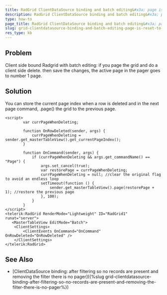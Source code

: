 ```yaml
---
title: RadGrid ClientDataSource binding and batch editing&#x3a; page is reset to 1 after deleting a record
description: RadGrid ClientDataSource binding and batch editing&#x3a; page is reset to 1 after deleting a record. Check it now!
type: how-to
page_title: RadGrid ClientDataSource binding and batch editing&#x3a; page is reset to 1 after deleting a record
slug: grid-clientdatasource-binding-and-batch-editing-page-is-reset-to-1-after-deleting-a-record
res_type: kb
---
```


## Problem

Client side bound Radgrid with batch editing: if you page the grid and do a client side delete. then save the changes, the active page in the pager goes to number 1 page.

## Solution

You can store the current page index when a row is deleted and in the next page command, .page() the grid to the previous page.

````ASPX
<script>
        var currPageWhenDeleting;
 
        function OnRowDeleted(sender, args) {
            currPageWhenDeleting = sender.get_masterTableView().get_currentPageIndex();
        }
 
        function OnCommand(sender, args) {
            if (currPageWhenDeleting && args.get_commandName() == "Page") {
                args.set_cancel(true);
                var restorePage = currPageWhenDeleting;
                currPageWhenDeleting = null; //clear the original flag to avoid an endless loop
                setTimeout(function () {
                    sender.get_masterTableView().page(restorePage + 1); //restore the previous page
                }, 100);
            }
        }
</script>
<telerik:RadGrid RenderMode="Lightweight" ID="RadGrid1" runat="server">
   <MasterTableView EditMode="Batch">
    <ClientSettings>
        <ClientEvents OnCommand="OnCommand" OnRowDeleted="OnRowDeleted" />
    </ClientSettings>
</telerik:RadGrid>
````

## See Also

- [ClientDataSource binding: after filtering so no records are present and removing the filter there is no pager]({%slug grid-clientdatasource-binding-after-filtering-so-no-records-are-present-and-removing-the-filter-there-is-no-pager%})

